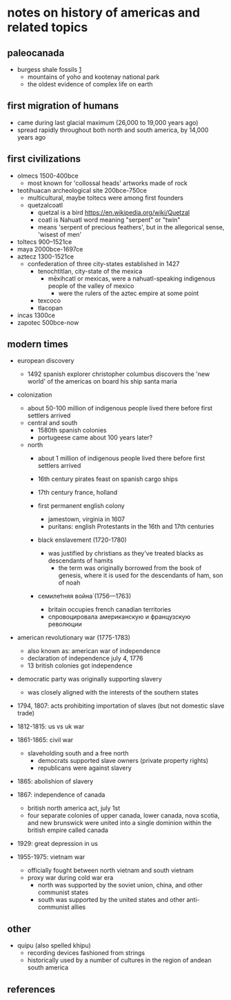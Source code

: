 # notes on history of americas and related topics

## paleocanada

- burgess shale fossils [1]
  - mountains of yoho and kootenay national park
  - the oldest evidence of complex life on earth


## first migration of humans 

- came during last glacial maximum (26,000 to 19,000 years ago)
- spread rapidly throughout both north and south america, by 14,000 years ago


## first civilizations

- olmecs 1500-400bce
  - most known for 'collossal heads' artworks made of rock
- teotihuacan archeological site 200bce-750ce
  - multicultural, maybe toltecs were among first founders
  - quetzalcoatl
    - quetzal is a bird https://en.wikipedia.org/wiki/Quetzal
    - coatl is Nahuatl word meaning "serpent" or "twin"
    - means 'serpent of precious feathers', but in the allegorical sense, 'wisest of men'
- toltecs 900–1521ce
- maya 2000bce-1697ce
- aztecz 1300-1521ce
  - confederation of three city-states established in 1427
    - tenochtitlan, city-state of the mexica
      - mēxihcatl or mexicas, were a nahuatl-speaking indigenous people of the valley of mexico 
        - were the rulers of the aztec empire at some point
    - texcoco
    - tlacopan
- incas 1300ce
- zapotec 500bce-now


## modern times

- european discovery
  - 1492 spanish explorer christopher columbus discovers the 'new world' of the americas on board his ship santa maria

- colonization
  - about 50-100 million of indigenous people lived there before first settlers arrived
  - central and south
    - 1580th spanish colonies
    - portugeese came about 100 years later?
  - north
    - about 1 million of indigenous people lived there before first settlers arrived
    - 16th century pirates feast on spanish cargo ships
    
    - 17th century france, holland 

    - first permanent english colony
      - jamestown, virginia in 1607
      - puritans: english Protestants in the 16th and 17th centuries
    
    - black enslavement (1720-1780)
      - was justified by christians as they've treated blacks as descendants of hamits
        - the term was originally borrowed from the book of genesis, where it is used for the descendants of ham, son of noah
    
    - семиле́тняя война́ (1756—1763)
      - britain occupies french canadian territories
      - спровоцировала американскую и французскую революции
    
- american revolutionary war (1775-1783)
  - also known as: american war of independence
  - declaration of independence july 4, 1776
  - 13 british colonies got independence

- democratic party was originally supporting slavery
  - was closely aligned with the interests of the southern states

- 1794, 1807: acts prohibiting importation of slaves (but not domestic slave trade)

- 1812-1815: us vs uk war 

- 1861-1865: civil war 
  - slaveholding south and a free north
    - democrats supported slave owners (private property rights)
    - republicans were against slavery

- 1865: abolishion of slavery

- 1867: independence of canada 
  - british north america act, july 1st
  - four separate colonies of upper canada, lower canada, nova scotia, and new brunswick 
    were united into a single dominion within the british empire called canada

- 1929: great depression in us

- 1955-1975: vietnam war
  - officially fought between north vietnam and south vietnam
  - proxy war during cold war era
    - north was supported by the soviet union, china, and other communist states
    - south was supported by the united states and other anti-communist allies


## other

- quipu (also spelled khipu)
  - recording devices fashioned from strings 
  - historically used by a number of cultures in the region of andean south america


## references

[1]: https://www.pc.gc.ca/en/pn-np/bc/yoho/activ/burgess
